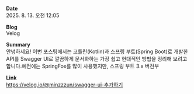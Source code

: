 **Date**  
2025. 8. 13. 오전 12:05

**Blog**  
Velog

**Summary**  
안녕하세요! 이번 포스팅에서는 코틀린(Kotlin)과 스프링 부트(Spring Boot)로 개발한 API를 Swagger UI로 깔끔하게 문서화하는 가장 쉽고 현대적인 방법을 정리해 보려고 합니다.예전에는 SpringFox를 많이 사용했지만, 스프링 부트 3.x 버전부

**Link**  
https://velog.io/@minzzzun/swagger-ui-추가하기